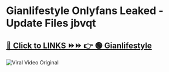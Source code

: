 
 # Gianlifestyle Onlyfans Leaked - Update Files jbvqt

## <h2><a href="https://clipsfans.com/Gianlifestyle&ref=git">🔗 Click to LINKS ⏩⏩ 👉 🟢 Gianlifestyle </a></h2>

<a href="https://clipsfans.com/Gianlifestyle&ref=git" rel="nofollow" data-target="animated-image.originalLink"><img src="https://i.ibb.co.com/xMMVF88/686577567.gif" alt="Viral Video Original" style="max-width: 100%; display: inline-block;" data-target="animated-image.originalImage"></a>

